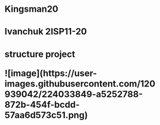 # Kingsman20
<h1>Ivanchuk 2ISP11-20<h1>
<p>structure project<p>
![image](https://user-images.githubusercontent.com/120939042/224033849-a5252788-872b-454f-bcdd-57aa6d573c51.png)
